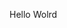 Hello Wolrd





































































































































































































































































































































































































